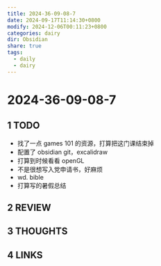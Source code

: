 ```yaml
---
title: 2024-36-09-08-7
date: 2024-09-17T11:14:30+0800
modify: 2024-12-06T00:11:23+0800
categories: dairy
dir: Obsidian
share: true
tags:
  - daily
  - dairy
---
```


# 2024-36-09-08-7

## 1 TODO

- 找了一点 games 101 的资源，打算把这门课结束掉
- 配置了 obsidian git，excalidraw
- 打算到时候看看 openGL
- 不是很想写入党申请书，好麻烦  
- wd. bible
- 打算写的暑假总结

## 2 REVIEW

## 3 THOUGHTS

## 4 LINKS